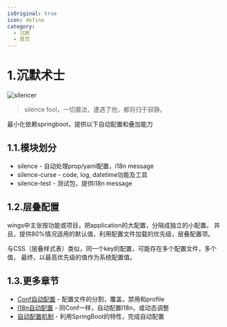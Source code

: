 ```yaml
---
isOriginal: true
icon: define
category:
  - 沉默
  - 首页
---
```


# 1.沉默术士

![silencer](/silencer_icon.png)

> silence fool，一切魔法，遭遇了他，都将归于寂静。

最小化依赖springboot，提供以下自动配置和叠加能力

## 1.1.模块划分

* silence - 自动处理prop/yaml配置，i18n message
* silence-curse - code, log, datetime功能及工具
* silence-test - 测试包，提供i18n message

## 1.2.层叠配置

wings中主张按功能或项目，把application的大配置，分隔成独立的小配置。
并且，提供80%情况适用的默认值，利用配置文件加载的优先级，层叠配置项。

与CSS（层叠样式表）类似，同一个key的配置，可能存在多个配置文件，多个值，
最终，以最高优先级的值作为系统配置值。

## 1.3.更多章节

* [Conf自动配置](1a-wings-conf.md) - 配置文件的分割，覆盖，禁用和profile
* [I18n自动配置](1b-wings-i18n.md) - 同Conf一样，自动配置I18n，或动态调整
* [自动配置机制](1c-spring-auto.md) - 利用SpringBoot的特性，完成自动配置
